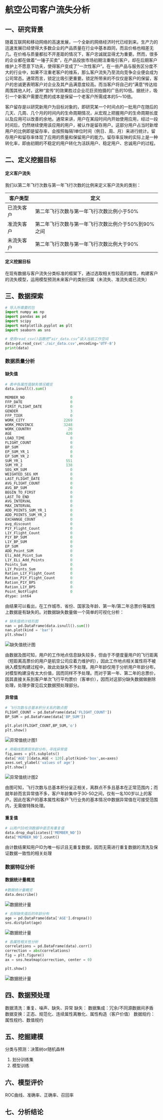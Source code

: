 # 航空公司客户流失分析
## 一、研究背景
随着互联网和移动网络的高速发展，一个全新的网络经济时代已经到来。生产力的迅速发展已经使得大多数企业的产品质量在行业中基本趋同，而且价格也相差无几。在价格与质量都拉不开差距的情况下，客户忠诚就显得尤为重要。然而，很多的企业都在做着“一锤子买卖”，在产品投放市场初期注重吸引客户，却在后期客户维护上不愿意下功夫，使得客户变成了“一次性客户”。在一些产品与服务区分度不大的行业中，如果不注重老客户的维系，那么客户流失乃至流向竞争企业便会成为公司常态。通常而言，锁定比吸引更重要。锁定所带来的不仅仅是客户的保留，客户的忠诚更表明客户对企业及其产品满意度较高。而当客户将自己的“满意”传达给周围其他人时，这种“宣传”的效果胜过企业花巨资拍摄的广告的10倍。据统计，吸引一个新客户需要花费的成本是保留一个老客户所需成本的5～10倍。

客户留存是以研究新用户为目标对象的，即研究某一个时间点的一批用户在随后的几天、几周、几个月的时间内的生命周期情况，从宏观上把握用户的生命周期长度以及应用可以改善的余地。通常来讲，用户在某段时间内开始使用应用，经过一段时间后，仍然继续使用该应用的用户，被认作是留存用户。这部分用户占当时新增用户的比例即是留存率，会按照每隔1单位时间（例日、周、月）来进行统计。留存用户和留存率体现了应用的质量和保留用户的能力。留存率反映的实际上是一种转化率，即由初期的不稳定的用户转化为活跃用户、稳定用户、忠诚用户的过程。


## 二、定义挖掘目标
#### 定义客户流失

我们以第二年飞行次数与第一年飞行次数的比例来定义客户流失的类别：

| 客户类型 | 定义 |
|------|---|
| 已流失客户 | 第二年飞行次数与第一年飞行次数比例小于50% |
| 准流失客户 | 第二年飞行次数与第一年飞行次数比例介于50%到90%之间 |
| 未流失客户 | 第二年飞行次数与第一年飞行次数比例大于90% |

#### 定义挖掘目标

在现有数据与客户流失分类标准的框架下，通过选取相关性较高的属性，构建客户的流失模型，运用模型预测未来客户的类别归属（未流失、准流失或已流失）

## 三、数据探索
```python
# 导入所需要的包
import numpy as np
import pandas as pd
import scipy
import matplotlib.pyplot as plt
import seaborn as sns

# 使用read_csv()函数把“air_data.csv”读入当前工作空间
data=pd.read_csv('./air_data.csv',encoding='UTF-8')
print(data)
```
### 数据质量分析
#### 缺失值
```python
# 表中各属性值缺失情况概览
data.isnull().sum()
```
```python
MEMBER_NO                     0
FFP_DATE                      0
FIRST_FLIGHT_DATE             0
GENDER                        3
FFP_TIER                      0
WORK_CITY                  2269
WORK_PROVINCE              3248
WORK_COUNTRY                 26
AGE                         420
LOAD_TIME                     0
FLIGHT_COUNT                  0
BP_SUM                        0
EP_SUM_YR_1                   0
EP_SUM_YR_2                   0
SUM_YR_1                    551
SUM_YR_2                    138
SEG_KM_SUM                    0
WEIGHTED_SEG_KM               0
LAST_FLIGHT_DATE              0
AVG_FLIGHT_COUNT              0
AVG_BP_SUM                    0
BEGIN_TO_FIRST                0
LAST_TO_END                   0
AVG_INTERVAL                  0
MAX_INTERVAL                  0
ADD_POINTS_SUM_YR_1           0
ADD_POINTS_SUM_YR_2           0
EXCHANGE_COUNT                0
avg_discount                  0
P1Y_Flight_Count              0
L1Y_Flight_Count              0
P1Y_BP_SUM                    0
L1Y_BP_SUM                    0
EP_SUM                        0
ADD_Point_SUM                 0
Eli_Add_Point_Sum             0
L1Y_ELi_Add_Points            0
Points_Sum                    0
L1Y_Points_Sum                0
Ration_L1Y_Flight_Count       0
Ration_P1Y_Flight_Count       0
Ration_P1Y_BPS                0
Ration_L1Y_BPS                0
Point_NotFlight               0
dtype: int64
```
由结果可以看出，在工作城市、省份、国家及年龄、第一年/第二年总票价等属性上数据是有缺失的。对数据缺失数量做一个简单的可视化分析：
```python
# 缺失值统计柱形图
nan = pd.DataFrame(data.isnull().sum())
nan.plot(kind = 'bar')
plt.show()
```
![缺失值统计图](https://github.com/dopamineV/data-analysis/blob/master/%E7%BC%BA%E5%A4%B1%E5%80%BC.png)

由数据及图可知，用户的工作地点信息缺失较多，但由于不便度量用户的飞行距离（短距离高票价的用户是航空公司应着力维护的），因此工作地点相关属性将不被纳入模型构建过程中，故此处缺失不予处理。用户年龄仅用于分析用户年龄分布，对模型构建没有太大价值，因而同样不予处理。而对于第一年、第二年的总票价，因其直接关系到客户单次飞行平均票价（客单价），因而对这部分缺失数据做删除处理，处理步骤见后文数据预处理部分。

#### 异常值
```python
# 飞行次数与总基本积分关系的散点图
FLIGHT_COUNT = pd.DataFrame(data['FLIGHT_COUNT'])
BP_SUM = pd.DataFrame(data['BP_SUM'])

plt.plot(FLIGHT_COUNT,BP_SUM,'o')
plt.show()
```
![异常值统计图1](https://github.com/dopamineV/data-analysis/blob/master/%E6%95%A3%E7%82%B9%E5%9B%BE.png)

```python
# 用箱线图表现年龄分布，寻找异常值
fig,axes = plt.subplots()
data['AGE'][data.AGE < 120].plot(kind='box',ax=axes)
axes.set_ylabel('values of age')
plt.show()
```
![异常值统计图2](https://github.com/dopamineV/data-analysis/blob/master/%E7%AE%B1%E7%BA%BF%E5%9B%BE.png)

由图可知，飞行次数与总基本积分呈正相关，离群点不多且基本在正常范围内；而就年龄而言异常值不多，客户年龄集中于30-50之间，仅有一名100岁以上的客户。因此在客户的基本属性和客户飞行业务的基本情况中数据异常值在可接受范围内，无需做特殊处理。

#### 重复值
```python
# 以用户ID检测数据中是否有重复值
data.drop_duplicates(['MEMBER_NO'])
data['MEMBER_NO'].count()
```
由计数结果知用户ID为唯一标识且无重复数据，因而无需进行重复数据的清洗及保证数据一致性的相关处理

### 数据特征分析
#### 数据统计量概览
```python
#数据统计量概览
data.describe()
```
![数据统计量](https://github.com/dopamineV/data-analysis/blob/master/%E6%95%B0%E6%8D%AE%E7%BB%9F%E8%AE%A1%E9%87%8F.png)

```python
# 去除缺失值后的年龄分布
age = pd.DataFrame(data['AGE'].dropna())
sns.distplot(age)
```
![数据统计量](https://github.com/dopamineV/data-analysis/blob/master/%E5%B9%B4%E9%BE%84%E5%88%86%E5%B8%83%E5%9B%BE.png)

```python
# 各属性相关性分析
correlations = pd.DataFrame(data).corr()
correction = abs(correlations)
fig = plt.figure()
ax = sns.heatmap(correction, center = 0)

plt.show()
```
![数据统计量](https://github.com/dopamineV/data-analysis/blob/master/%E7%9B%B8%E5%85%B3%E5%88%86%E6%9E%90%E5%9B%BE.png)



## 四、数据预处理
数据清洗：重复、噪声、缺失、异常
缺失：
数据集成：冗余/不同源数据间矛盾
数据变换：正态、规范化、连续属性离散化、属性构造（客户价值）
数据规约：属性规约、数值规约

## 五、挖掘建模
分类与预测：决策树or随机森林
1. 划分训练集
2. 模型训练

## 六、模型评价
ROC曲线、准确率、正确率、召回率

## 七、分析结论

